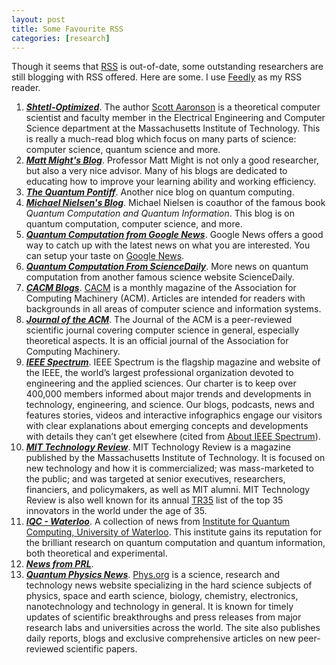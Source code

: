 ```yaml
---
layout: post
title: Some Favourite RSS
categories: [research]
---
```


Though it seems that [RSS](https://en.wikipedia.org/wiki/RSS) is out-of-date, some outstanding researchers are still blogging with RSS offered. Here are some. I use [Feedly](https://feedly.com) as my RSS reader.

1. [***Shtetl-Optimized***](http://www.scottaaronson.com/blog/). The author [Scott Aaronson](https://en.wikipedia.org/wiki/Scott_Aaronson#cite_note-scottaaronson-8) is a theoretical computer scientist and faculty member in the Electrical Engineering and Computer Science department at the Massachusetts Institute of Technology. This is really a much-read blog which focus on many parts of science: computer science, quantum science and more.
2. [***Matt Might's Blog***](http://matt.might.net/). Professor Matt Might is not only a good researcher, but also a very nice advisor. Many of his blogs are dedicated to educating how to improve your learning ability and working efficiency.
3. [***The Quantum Pontiff***](http://dabacon.org/pontiff/). Another nice blog on quantum computing. 
4. [***Michael Nielsen's Blog***](http://michaelnielsen.org/blog). Michael Nielsen is coauthor of the famous book _Quantum Computation and Quantum Information_. This blog is on quantum computation, computer science, and more.
5. [***Quantum Computation from Google News***](https://news.google.com/news/section?hl=en&pz=1&ned=us&q=quantum+computing). Google News offers a good way to catch up with the latest news on what you are interested. You can setup your taste on [Google News](https://news.google.com/news/).
6. [***Quantum Computation From ScienceDaily***](http://www.sciencedaily.com/news/matter_energy/quantum_computing/). More news on quantum computation from another famous science website ScienceDaily.
7. [***CACM Blogs***](http://cacm.acm.org/blogs/blogroll/). [CACM](http://cacm.acm.org/) is a monthly magazine of the Association for Computing Machinery (ACM). Articles are intended for readers with backgrounds in all areas of computer science and information systems.
8. [***Journal of the ACM***](http://jacm.acm.org/). The Journal of the ACM is a peer-reviewed scientific journal covering computer science in general, especially theoretical aspects. It is an official journal of the Association for Computing Machinery.
8. [***IEEE Spectrum***](http://spectrum.ieee.org/). IEEE Spectrum is the flagship magazine and website of the IEEE, the world’s largest professional organization devoted to engineering and the applied sciences. Our charter is to keep over 400,000 members informed about major trends and developments in technology, engineering, and science. Our blogs, podcasts, news and features stories, videos and interactive infographics engage our visitors with clear explanations about emerging concepts and developments with details they can’t get elsewhere (cited from [About IEEE Spectrum](http://spectrum.ieee.org/static/aboutus)).
9. [***MIT Technology Review***](http://www.technologyreview.com/). MIT Technology Review is a magazine published by the Massachusetts Institute of Technology. It is focused on new technology and how it is commercialized; was mass-marketed to the public; and was targeted at senior executives, researchers, financiers, and policymakers, as well as MIT alumni. MIT Technology Review is also well known for its annual [TR35](http://www.technologyreview.com/lists/innovators-under-35/) list of the top 35 innovators in the world under the age of 35.
10. [***IQC - Waterloo***](https://uwaterloo.ca/institute-for-quantum-computing/news). A collection of news from [Institute for Quantum Computing, University of Waterloo](https://uwaterloo.ca/institute-for-quantum-computing/). This institute gains its reputation for the brilliant research on quantum computation and quantum information, both theoretical and experimental.
11. [***News from PRL***](http://journals.aps.org/prl/). 
12. [***Quantum Physics News***](http://phys.org/physics-news/quantum-physics/). [Phys.org](http://phys.org) is a science, research and technology news website specializing in the hard science subjects of physics, space and earth science, biology, chemistry, electronics, nanotechnology and technology in general. It is known for timely updates of scientific breakthroughs and press releases from major research labs and universities across the world. The site also publishes daily reports, blogs and exclusive comprehensive articles on new peer-reviewed scientific papers.